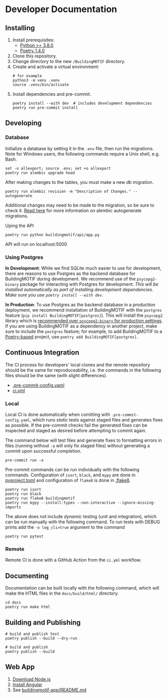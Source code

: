 # Developer Documentation 

## Installing

1. Install prerequisites:
   - [Python >= 3.8.0](https://www.python.org/downloads/)
   - [Poetry 1.4.0](https://python-poetry.org/docs/#installation)
2. Clone this repository.
3. Change directory to the new `/BuildingMOTIF` directory.
4. Create and activate a virtual environment:
   ```
   # for example
   python3 -m venv .venv
   source .venv/bin/activate
   ```
5. Install dependencies and pre-commit.
    ```
    poetry install --with dev  # includes development dependencies
    poetry run pre-commit install
    ```

## Developing

### Database
Initialize a database by setting it in the `.env` file, then run the migrations. Note for Windows users, the following commands require a Unix shell, e.g. Bash.
```
set -o allexport; source .env; set +o allexport
poetry run alembic upgrade head
```

After making changes to the tables, you must make a new db migration.
```
poetry run alembic revision -m "Description of Changes." --autogenerate
```

Additional changes may need to be made to the migration, so be sure to check it. [Read here](https://alembic.sqlalchemy.org/en/latest/autogenerate.html#auto-generating-migrations) for more information on alembic autogenerate migrations.

Uping the API
``` 
poetry run python buildingmotif/api/app.py
```
API will run on localhost:5000

### Using Postgres

**In Development**: While we find SQLite much easier to use for development, there are reasons to use Postgres as the backend database for BuildingMOTIF during development.
We recommend use of the `psycopg2-binary` package for interacting with Postgres for development. *This will be installed automatically as part of installing development dependencies. Make sure you use `poetry install --with dev`*.

**In Production**: To use Postgres as the backend database in a production deployment, we recommend installation of BuildingMOTIF with the `postgres` feature (`pip install BuildingMOTIF[postgres]`).
This will install the `psycopg2` library  which is [recommended over `psycopg2-binary` for production settings](https://pypi.org/project/psycopg2-binary/). If you are using BuildingMOTIF as a dependency in another project, make sure to include the `postgres` feature; for example, to add BuildingMOTIF to a [Poetry-based](https://python-poetry.org) project, use `poetry add BuildingMOTIF[postgres]`.

## Continuous Integration

The CI process for developers' local clones and the remote repository should be the same for reproduceability, i.e. the commands in the following files should be the same (with *slight* differences).

- [.pre-commit-config.yaml](https://github.com/NREL/BuildingMOTIF/blob/develop/.pre-commit-config.yaml)
- [ci.yml](https://github.com/NREL/BuildingMOTIF/tree/develop/.github/workflows/ci.yml)

### Local

Local CI is done automatically when comitting with `.pre-commit-config.yaml`, which runs *static* tests against staged files and generates fixes as possible. If the pre-commit checks fail the generated fixes can be inspected and staged as desired before attempting to commit again.


The command below will test files and generate fixes to formatting errors in files (running without `-a` will only fix staged files) without generating a commit upon successful completion.
```
pre-commit run -a
```

Pre-commit commands can be run individually with the following commands. Configuration of `isort`, `black`, and `mypy` are done in [pyproject.toml](https://github.com/NREL/BuildingMOTIF/blob/develop/pyproject.toml) and configuration of `flake8` is done in [.flake8](https://github.com/NREL/BuildingMOTIF/blob/develop/.flake8). 
```
poetry run isort
poetry run black
poetry run flake8 buildingmotif
poetry run mypy --install-types --non-interactive --ignore-missing-imports
```

The above does not include *dynamic* testing (unit and integration), which can be run manually with the following command. To run tests with DEBUG prints add the `-o log_cli=true` argument to the command
```
poetry run pytest
```

### Remote

Remote CI is done with a GitHub Action from the `ci.yml` workflow.

## Documenting
Documentation can be built locally with the following command, which will make the HTML files in the `docs/build/html/` directory.

```
cd docs
poetry run make html
```

## Building and Publishing
```
# build and publish test
poetry publish --build --dry-run

# build and publish
poetry publish --build
```

## Web App

1. [Download Node.js](https://nodejs.org/en/download/)
2. [Install Angular](https://angular.io/guide/setup-local)
3. See [buildingmotif-app/README.md](buildingmotif-app/README.md)
